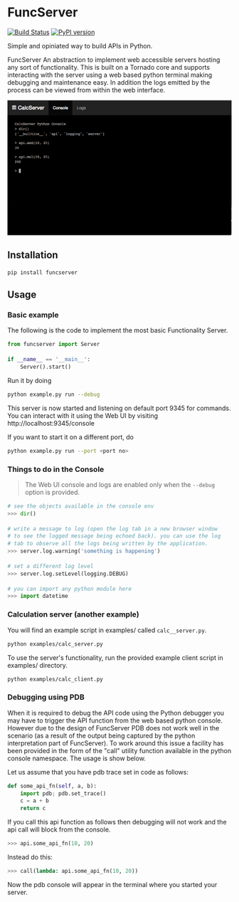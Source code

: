 FuncServer
==========

[![Build Status](https://travis-ci.org/deep-compute/funcserver.svg?branch=master)](https://travis-ci.org/deep-compute/funcserver)
[![PyPI version](https://badge.fury.io/py/funcserver.svg)](https://badge.fury.io/py/funcserver)

Simple and opiniated way to build APIs in Python.

FuncServer An abstraction to implement web accessible servers hosting any sort of functionality. This is built on a Tornado core and supports interacting with the server using a web based python terminal making debugging and maintenance easy. In addition the logs emitted by the process can be viewed from within the web interface.

![Image](./calcserver.png?raw=true)

## Installation
``` bash
pip install funcserver
```

## Usage

### Basic example

The following is the code to implement the most basic Functionality Server.

``` python
from funcserver import Server

if __name__ == '__main__':
    Server().start()
```

Run it by doing

``` bash
python example.py run --debug
```

This server is now started and listening on default port 9345 for commands. You can interact with it using the Web UI by visiting http://localhost:9345/console

If you want to start it on a different port, do

``` bash
python example.py run --port <port no>
```

### Things to do in the Console

> The Web UI console and logs are enabled only when the `--debug` option is provided.

``` python
# see the objects available in the console env
>>> dir()

# write a message to log (open the log tab in a new browser window
# to see the logged message being echoed back). you can use the log
# tab to observe all the logs being written by the application.
>>> server.log.warning('something is happening')

# set a different log level
>>> server.log.setLevel(logging.DEBUG)

# you can import any python module here
>>> import datetime
```

### Calculation server (another example)

You will find an example script in examples/ called `calc__server.py`.

``` bash
python examples/calc_server.py
```

To use the server's functionality, run the provided example client script in examples/ directory.

``` bash
python examples/calc_client.py
```

### Debugging using PDB

When it is required to debug the API code using the Python debugger you may have to trigger the API function from the web based python console. However due to the design of FuncServer PDB does not work well in the scenario (as a result of the output being captured by the python interpretation part of FuncServer). To work around this issue a facility has been provided in the form of the "call" utility function available in the python console namespace. The usage is show below.

Let us assume that you have pdb trace set in code as follows:
``` python
def some_api_fn(self, a, b):
    import pdb; pdb.set_trace()
    c = a + b
    return c
```

If you call this api function as follows then debugging will not work and the api call will block from the console.
``` python
>>> api.some_api_fn(10, 20)
```

Instead do this:
``` python
>>> call(lambda: api.some_api_fn(10, 20))
```

Now the pdb console will appear in the terminal where you started your server.

